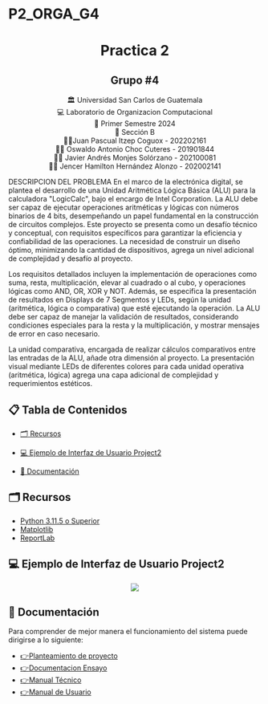# P2_ORGA_G4
<h1 align="center">Practica 2</h1>
<h2 align="center">Grupo #4</h2>

<div align="center"> 🏛 Universidad San Carlos de Guatemala</div>
<div align="center">
💻 Laboratorio de Organizacion Computacional 
</div>
<div align="center"> 📆 Primer Semestre 2024</div>
<div align="center">🏫​ Sección B</div>
<div align="center">
🙍‍♂️Juan Pascual Itzep Coguox - 202202161
</div>
<div align="center">
🙍‍♂️ Oswaldo Antonio Choc Cuteres - 201901844
</div>

<div align="center">
🙍‍♂️ Javier Andrés Monjes Solórzano -  202100081
</div>


<div align="center">
🙍‍♂️ Jencer Hamilton Hernández Alonzo - 202002141
</div>

DESCRIPCION DEL PROBLEMA
En el marco de la electrónica digital, se plantea el desarrollo de una Unidad Aritmética Lógica Básica (ALU) para la calculadora "LogicCalc", bajo el encargo de Intel Corporation. La ALU debe ser capaz de ejecutar operaciones aritméticas y lógicas con números binarios de 4 bits, desempeñando un papel fundamental en la construcción de circuitos complejos. Este proyecto se presenta como un desafío técnico y conceptual, con requisitos específicos para garantizar la eficiencia y confiabilidad de las operaciones. La necesidad de construir un diseño óptimo, minimizando la cantidad de dispositivos, agrega un nivel adicional de complejidad y desafío al proyecto.

Los requisitos detallados incluyen la implementación de operaciones como suma, resta, multiplicación, elevar al cuadrado o al cubo, y operaciones lógicas como AND, OR, XOR y NOT. Además, se especifica la presentación de resultados en Displays de 7 Segmentos y LEDs, según la unidad (aritmética, lógica o comparativa) que esté ejecutando la operación. La ALU debe ser capaz de manejar la validación de resultados, considerando condiciones especiales para la resta y la multiplicación, y mostrar mensajes de error en caso necesario.

La unidad comparativa, encargada de realizar cálculos comparativos entre las entradas de la ALU, añade otra dimensión al proyecto. La presentación visual mediante LEDs de diferentes colores para cada unidad operativa (aritmética, lógica) agrega una capa adicional de complejidad y requerimientos estéticos.

## 📋 Tabla de Contenidos

- [🗂 Recursos](#-recursos)

- [💻 Ejemplo de Interfaz de Usuario Project2](#-ejemplo-de-interfaz-deusuario-mp3music)

- [📖 Documentación](#-documentación)


<!-- Requerimientos -->

## 🗂 Recursos
<ul>
  <li><a href="https://www.python.org/downloads/release/python-3115/">Python 3.11.5 o Superior</a></li>
  <li><a href="https://www.reportlab.com/">Matplotlib</a></li>
  <li><a href="https://matplotlib.org/">ReportLab</a></li>
</ul>

## 💻 Ejemplo de Interfaz de Usuario Project2

<p align="center">
    <img src="IMG\inicio.png">
</p>

## 📖 Documentación
Para comprender de mejor manera el funcionamiento del sistema puede dirigirse a lo siguiente:
    <ul>
       <li><a href="https://github.com/javieer24/IPC2_Proyecto2Diciembre_-Grupo8/blob/main/Documentacion/Proyecto%202%20-%20IPC2.pdf">:point_right:Planteamiento de proyecto</a></li>
        <li><a href="https://github.com/javieer24/IPC2_Proyecto2Diciembre_-Grupo8/blob/pruebasDB/Documentacion/Documentacion.pdf" target="_blank">:point_right:Documentacion Ensayo</a></li>
       <li><a href="https://github.com/javieer24/IPC2_Proyecto2Diciembre_-Grupo8/tree/main/Documentacion/Manual%20Tecnico">:point_right:Manual Técnico</a></li>
       <li><a href="https://github.com/javieer24/IPC2_Proyecto2Diciembre_-Grupo8/tree/main/Documentacion/Manual%20Usuario">:point_right:Manual de Usuario</a></li>
    </ul>


